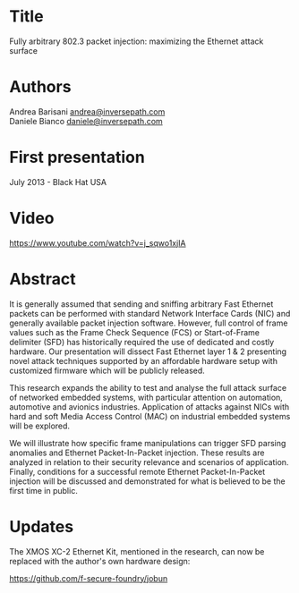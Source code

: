Title
=====

Fully arbitrary 802.3 packet injection: maximizing the Ethernet attack surface

Authors
=======

Andrea Barisani <andrea@inversepath.com>  
Daniele Bianco <daniele@inversepath.com>  

First presentation
==================

July 2013 - Black Hat USA

Video
=====

https://www.youtube.com/watch?v=j_sqwo1xjIA

Abstract
========

It is generally assumed that sending and sniffing arbitrary Fast Ethernet
packets can be performed with standard Network Interface Cards (NIC) and
generally available packet injection software. However, full control of frame
values such as the Frame Check Sequence (FCS) or Start-of-Frame delimiter (SFD)
has historically required the use of dedicated and costly hardware. Our
presentation will dissect Fast Ethernet layer 1 & 2 presenting novel attack
techniques supported by an affordable hardware setup with customized firmware
which will be publicly released.

This research expands the ability to test and analyse the full attack surface
of networked embedded systems, with particular attention on automation,
automotive and avionics industries. Application of attacks against NICs with
hard and soft Media Access Control (MAC) on industrial embedded systems will be
explored.

We will illustrate how specific frame manipulations can trigger SFD parsing
anomalies and Ethernet Packet-In-Packet injection. These results are analyzed
in relation to their security relevance and scenarios of application. Finally,
conditions for a successful remote Ethernet Packet-In-Packet injection will be
discussed and demonstrated for what is believed to be the first time in public.

Updates
=======

The XMOS XC-2 Ethernet Kit, mentioned in the research, can now be replaced with
the author's own hardware design:

  https://github.com/f-secure-foundry/jobun
